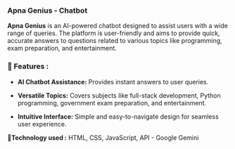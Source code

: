 ### Apna Genius - Chatbot
 
**Apna Genius** is an AI-powered chatbot designed to assist users with a wide range of queries. The platform is user-friendly and aims to provide quick, accurate answers to questions related to various topics like programming, exam preparation, and entertainment. 
 
### 🔑 Features :  
 
 - **AI Chatbot Assistance:** Provides instant answers to user queries. 
 
 - **Versatile Topics:** Covers subjects like full-stack development, Python programming, government exam preparation, and entertainment. 
 
 - **Intuitive Interface:** Simple and easy-to-navigate design for seamless user experience. 
 
  **🔅Technology used :** HTML, CSS, JavaScript, API - Google Gemini 